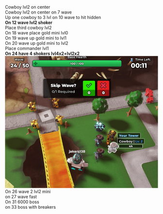 Cowboy lvl2 on center  
Cowboy lvl2 on center on 7 wave  
Up one cowboy to 3 lvl on 10 wave to hit hidden  
**On 12 wave lvl2 shoker**  
Place third cowboy lvl2  
On 18 wave place  gold mini lvl0  
On 19 wave up gold mini to lvl1  
On 20 wave up gold mini to lvl2  
Place commander lvl1  
**On 24 have 4 shokers lvl4x2+lvl2x2**  
![Описание изображения](Pasted%20image%2020250806142545.png)  
On 26 wave 2 lvl2 mini  
on 27 wave fast  
On 31 6000 boss  
on 33 boss with breakers  